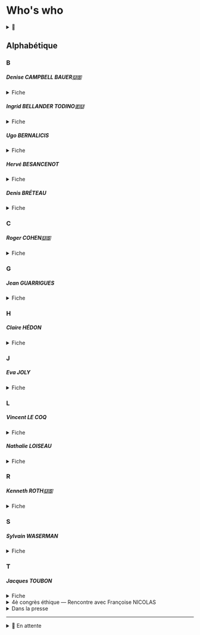 # Who's who

<details><summary>🚧</summary>

Backlinks
</details>

## Alphabétique
### B

##### <a id="campbell"></a> Denise CAMPBELL BAUER🇺🇸
<details><summary>Fiche</summary>

* [French morning](https://frenchmorning.com/lambassadrice-denise-campbell-bauer-confirmee-pour-paris/)
</details>

##### <a id="bellander"></a> Ingrid BELLANDER TODINO🇪🇺
<details><summary>Fiche</summary>

* [UE](https://op.europa.eu/en/web/who-is-who/person/-/person/COM_000037D403)
</details>

##### <a id="bernalic"></a>Ugo BERNALICIS
<details><summary>Fiche</summary>

* [AN](https://www2.assemblee-nationale.fr/deputes/fiche/OMC_PA720430)
</details>

##### <a id="besanc"></a>Hervé BESANCENOT
<details><summary>Fiche</summary>

* [Who's who](https://www.whoswho.fr/bio/herve-besancenot_57889)
</details>

##### <a id="besanc"></a>Denis BRÉTEAU
<details><summary>Fiche</summary>

* [lanceurdalerte.info](https://www.lanceurdalerte.info/denis-breteau/)
</details>

### C
##### <a id="rcohen"></a>Roger COHEN🇺🇸
<details><summary>Fiche</summary>

* [New York Times](https://climatehub.nytimes.com/speaker/369802/roger-cohen); 
</details>

### G
##### <a id="guarrigues"></a>Jean GUARRIGUES
<details><summary>Fiche</summary>

* [Twitter](https://twitter.com/jeangarr78?lang=en)
</details>

### H
##### <a id="hedon"></a>Claire HÉDON
<details><summary>Fiche</summary>

* [DDD](https://www.defenseurdesdroits.fr/fr/claire-hedon-defenseure-des-droits)
</details>

### J
##### <a id="joly"></a>Eva JOLY
<details><summary>Fiche</summary>

* [Twitter](https://twitter.com/EvaJoly)
* [ICRIT](https://www.icrict.com/eva-joly) 
</details>

### L
##### <a id="loiseau"></a>Vincent LE COQ
<details><summary>Fiche</summary>

* [nouveau monde éditions](https://www.nouveau-monde.net/auteur/vincent-coq/)
</details>

##### <a id="loiseau"></a>Nathalie LOISEAU
<details><summary>Fiche</summary>

* [Europarl](https://www.europarl.europa.eu/meps/fr/197494/NATHALIE_LOISEAU/home)
* [Wikipedia](https://en.wikipedia.org/wiki/Nathalie_Loiseau)
</details>

<!-- 

🚧 Cet article mérite t-il d'être cité?

<details><summary>Dans la presse</summary>
 
* [Nathalie LOISEAU protège l'Organisation pour l'interdiction des armes chimiques au mépris de la transparence](https://thewallwillfall.org/2021/04/19/protecting-the-opcw-against-transparency-who-is-nathalie-loiseau/)
</details>

-->

### R
##### <a id="kroth"></a>Kenneth ROTH🇺🇸
<details><summary>Fiche</summary>

[Twitter](https://twitter.com/KenRoth)
</details>

### S
##### <a id="waserm"></a>Sylvain WASERMAN
<details><summary>Fiche</summary>

* [AN](https://www2.assemblee-nationale.fr/deputes/fiche/OMC_PA720746)
</details>

### T
##### <a id="toubon"></a>Jacques TOUBON
<details><summary>Fiche</summary>

🚧
</details>

<details>
  <summary>4è congrès éthique — Rencontre avec Françoise NICOLAS </summary>

* Date: 2018-03-30
* [Congrès](../pieces/identifiant/e1b9d831)
* [Minutes](../pieces/identifiant/17dee7ea)
</details>

<details>
  <summary>Dans la presse</summary>

* Dans Libé, en 2019: [« Jacques TOUBON: fin de mandat d'un défenseur des droits inespéreé »](https://www.liberation.fr/france/2020/06/30/jacques-toubon-fin-de-mandat-d-un-defenseur-inespere_1792944/)
</details>

---

<details>
  <summary>🚧 En attente</summary>

</details>

